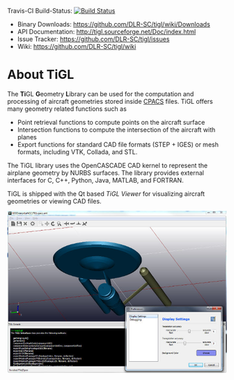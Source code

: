 Travis-CI Build-Status: [![Build Status](https://travis-ci.org/DLR-SC/tigl.svg?branch=master)](https://travis-ci.org/DLR-SC/tigl)

 - Binary Downloads:  https://github.com/DLR-SC/tigl/wiki/Downloads
 - API Documentation: http://tigl.sourceforge.net/Doc/index.html
 - Issue Tracker:     https://github.com/DLR-SC/tigl/issues
 - Wiki:              https://github.com/DLR-SC/tigl/wiki

# About TiGL

The **Ti**GL **G**eometry **L**ibrary can be used for the computation and processing of aircraft geometries 
stored inside [CPACS](https://github.com/DLR-LY/CPACS) files. TiGL offers many geometry related functions such as
 - Point retrieval functions to compute points on the aircraft surface
 - Intersection functions to compute the intersection of the aircraft with planes
 - Export functions for standard CAD file formats (STEP + IGES) or mesh formats, 
   including VTK, Collada, and STL.
   
The TiGL library uses the OpenCASCADE CAD kernel to represent the airplane geometry 
by NURBS surfaces. The library provides external interfaces for C, C++, Python, Java, MATLAB, and FORTRAN.

TiGL is shipped with the Qt based _TiGL Viewer_ for visualizing aircraft
geometries or viewing CAD files.

![Screenshot of the TiGL Viewer](doc/images/tiglviewer-web.jpg)
